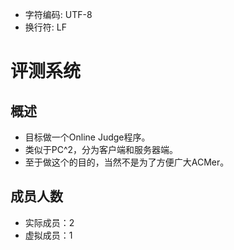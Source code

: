 ﻿* 字符编码: UTF-8
* 换行符: LF

# 评测系统

## 概述

* 目标做一个Online Judge程序。
* 类似于PC^2，分为客户端和服务器端。
* 至于做这个的目的，当然不是为了方便广大ACMer。

## 成员人数

* 实际成员：2
* 虚拟成员：1